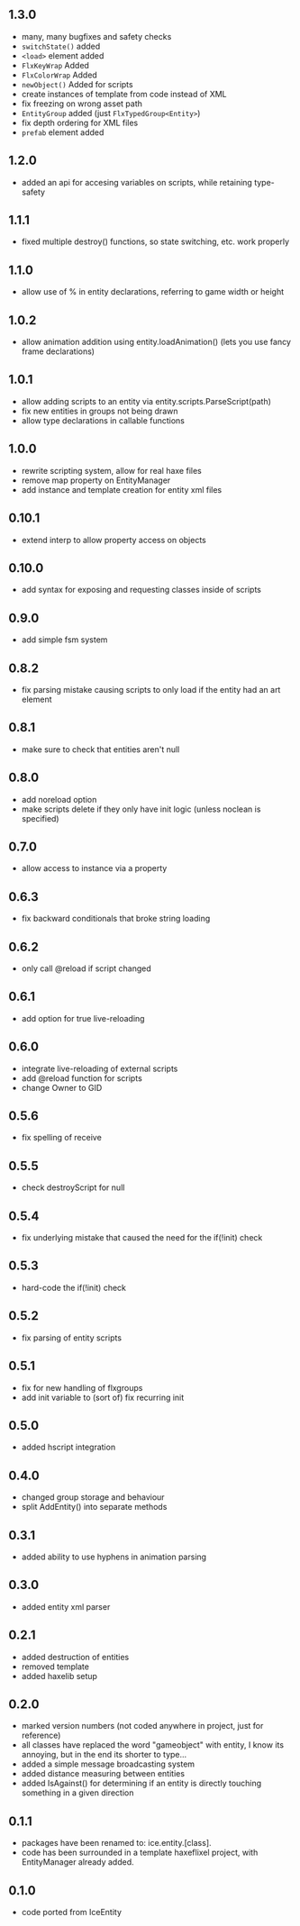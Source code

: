 1.3.0
------------------------------
* many, many bugfixes and safety checks
* `switchState()` added
* `<load>` element added
* `FlxKeyWrap` Added
* `FlxColorWrap` Added
* `newObject()` Added for scripts
* create instances of template from code instead of XML
* fix freezing on wrong asset path
* `EntityGroup` added (just `FlxTypedGroup<Entity>`)
* fix depth ordering for XML files
* `prefab` element added

1.2.0
------------------------------
* added an api for accesing variables on scripts, while retaining type-safety

1.1.1
------------------------------
* fixed multiple destroy() functions, so state switching, etc. work properly

1.1.0
------------------------------
* allow use of % in entity declarations, referring to game width or height

1.0.2
------------------------------
* allow animation addition using entity.loadAnimation() (lets you use fancy frame declarations)

1.0.1
------------------------------
* allow adding scripts to an entity via entity.scripts.ParseScript(path)
* fix new entities in groups not being drawn
* allow type declarations in callable functions

1.0.0
------------------------------
* rewrite scripting system, allow for real haxe files
* remove map property on EntityManager
* add instance and template creation for entity xml files

0.10.1
------------------------------
* extend interp to allow property access on objects

0.10.0
------------------------------
* add syntax for exposing and requesting classes inside of scripts

0.9.0
------------------------------
* add simple fsm system

0.8.2
------------------------------
* fix parsing mistake causing scripts to only load if the entity had an art element

0.8.1
------------------------------
* make sure to check that entities aren't null

0.8.0
------------------------------
* add noreload option
* make scripts delete if they only have init logic (unless noclean is specified)

0.7.0
------------------------------
* allow access to instance via a property

0.6.3
------------------------------
* fix backward conditionals that broke string loading

0.6.2
------------------------------
* only call @reload if script changed

0.6.1
------------------------------
* add option for true live-reloading

0.6.0
------------------------------
* integrate live-reloading of external scripts
* add @reload function for scripts
* change Owner to GID

0.5.6
------------------------------
* fix spelling of receive

0.5.5
------------------------------
* check destroyScript for null

0.5.4
------------------------------
* fix underlying mistake that caused the need for the if(!init) check

0.5.3
------------------------------
* hard-code the if(!init) check

0.5.2
------------------------------
* fix parsing of entity scripts

0.5.1
------------------------------
* fix for new handling of flxgroups
* add init variable to (sort of) fix recurring init

0.5.0
------------------------------
* added hscript integration

0.4.0
------------------------------
* changed group storage and behaviour
* split AddEntity() into separate methods 

0.3.1
------------------------------
* added ability to use hyphens in animation parsing

0.3.0
------------------------------
* added entity xml parser

0.2.1
------------------------------
* added destruction of entities
* removed template
* added haxelib setup

0.2.0
------------------------------
* marked version numbers (not coded anywhere in project, just for reference)
* all classes have replaced the word "gameobject" with entity, I know its annoying, but in the end its shorter to type...
* added a simple message broadcasting system
* added distance measuring between entities
* added IsAgainst() for determining if an entity is directly touching something in a given direction

0.1.1
------------------------------
* packages have been renamed to: ice.entity.[class].
* code has been surrounded in a template haxeflixel project, with EntityManager already added.

0.1.0
------------------------------
* code ported from IceEntity
